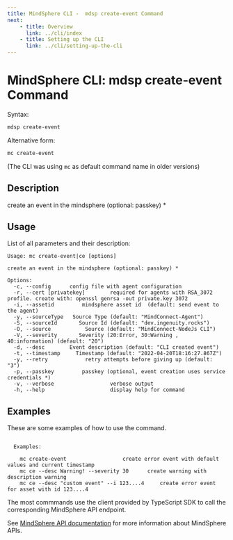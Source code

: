 ```yaml
---
title: MindSphere CLI -  mdsp create-event Command
next:
    - title: Overview
      link: ../cli/index
    - title: Setting up the CLI
      link: ../cli/setting-up-the-cli
---
```



# MindSphere CLI: mdsp create-event Command

Syntax:

```bash
mdsp create-event
```

Alternative form:

```bash
mc create-event
```

(The CLI was using `mc` as default command name in older versions)

## Description

create an event in the mindsphere (optional: passkey) *

## Usage

List of all parameters and their description:

```text
Usage: mc create-event|ce [options]

create an event in the mindsphere (optional: passkey) *

Options:
  -c, --config      config file with agent configuration
  -r, --cert [privatekey]        required for agents with RSA_3072 profile. create with: openssl genrsa -out private.key 3072
  -i, --assetid         mindsphere asset id  (default: send event to the agent)
  -y, --sourceType   Source Type (default: "MindConnect-Agent")
  -S, --sourceId       Source Id (default: "dev.ingenuity.rocks")
  -O, --source           Source (default: "MindConnect-NodeJs CLI")
  -V, --severity       Severity (20:Error, 30:Warning , 40:information) (default: "20")
  -d, --desc        Event description (default: "CLI created event")
  -t, --timestamp     Timestamp (default: "2022-04-20T18:16:27.867Z")
  -y, --retry            retry attempts before giving up (default: "3")
  -p, --passkey         passkey (optional, event creation uses service credentials *)
  -v, --verbose                  verbose output
  -h, --help                     display help for command

```

## Examples

These are some examples of how to use the command. 

```text

  Examples:

    mc create-event 				 create error event with default values and current timestamp
    mc ce --desc Warning! --severity 30 	 create warning with description warning
    mc ce --desc "custom event" --i 123....4 	 create error event for asset with id 123....4

```

The most commmands use the client provided by TypeScript SDK to call the corresponding MindSphere API endpoint.

See [MindSphere API documentation](https://documentation.mindsphere.io/MindSphere/apis/index.html) for more information about MindSphere APIs.